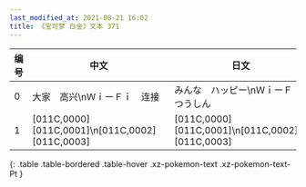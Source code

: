 ```yaml
---
last_modified_at: 2021-08-21 16:02
title: 《宝可梦 白金》文本 371
---
```

| 编号 | 中文 | 日文 |
| ---- | ---- | ---- |
| 0 | 大家　高兴\nＷｉーＦｉ　连接 | みんな　ハッピー\nＷｉーＦｉ　つうしん |
| 1 | [011C,0000]　[011C,0001]\n[011C,0002]　[011C,0003] | [011C,0000]　[011C,0001]\n[011C,0002]　[011C,0003] |
{: .table .table-bordered .table-hover .xz-pokemon-text .xz-pokemon-text-Pt }